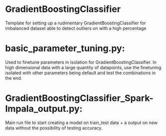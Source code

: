 # GradientBoostingClassifier
Template for setting up a rudimentary GradientBoostingClassifier for imbalanced dataset able to detect outliers on with a high percentage

# basic_parameter_tuning.py: 
Used to finetune parameters in isolation for GradientBoostingClassifier.
In high dimensional data with a large quantity of datapoints, use the finetuning isolated with other parameters being default and test the combinations in the end. 

# GradientBoostingClassifier_Spark-Impala_output.py:
Main run file to start creating a model on train_test data + a output on new data without the possibility of testing accuracy.
